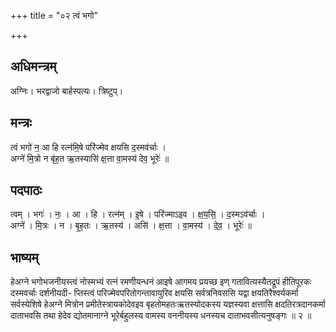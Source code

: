 +++
title = "०२ त्वं भगो"

+++
## अधिमन्त्रम्
अग्निः। भरद्वाजो बार्हस्पत्यः। त्रिष्टुप्।

## मन्त्रः
त्वं भगो॑ न॒ आ हि रत्न॑मि॒षे परि॑ज्मेव क्षयसि द॒स्मव॑र्चाः ।  
अग्ने॑ मि॒त्रो न बृ॑ह॒त ऋ॒तस्यासि॑ क्ष॒त्ता वा॒मस्य॑ देव॒ भूरेः॑ ॥

## पदपाठः
त्वम् । भगः॑ । नः॒ । आ । हि । रत्न॑म् । इ॒षे । परि॑ज्माऽइव । क्ष॒य॒सि॒ । द॒स्मऽव॑र्चाः ।  
अग्ने॑ । मि॒त्रः । न । बृ॒ह॒तः । ऋ॒तस्य॑ । असि॑ । क्ष॒त्ता । वा॒मस्य॑ । दे॒व॒ । भूरेः॑ ॥

## भाष्यम्
हेअग्ने भगोभजनीयस्त्वं नोस्मभ्यं रत्नं रमणीयन्धनं आइषे आगमय प्रयच्छ इण् गतावित्यस्यैतद्रूपं हीतिपूरकः दस्मवर्चाः दर्शनीयदी- प्तिस्त्वं परिज्मेवपरितोगन्तावायुरिव क्षयसि सर्वत्रनिवससि यद्वा क्षयतिरैश्वर्यकर्मा सर्वस्येशिषे हेअग्ने मित्रोन प्रमीतेस्त्रायकोदेवइव बृहतोमहतःऋतस्योदकस्य यज्ञस्यवा क्षत्तासि क्षदतिरत्रदानकर्मा दाताभवसि तथा हेदेव द्योतमानाग्ने भूरेर्बहुलस्य वामस्य वननीयस्य धनस्यच दाताभवसीत्यनुषङ्गः ॥ २ ॥